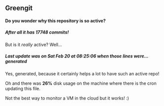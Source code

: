 ## Greengit

#### Do you wonder why this repository is so active?

##### After all it has 17748 commits!

But is it *really* active? Well...

##### Last update was on Sat Feb 20 at 08:25:06 when those lines were... generated

Yes, generated, because it certainly helps a lot to have such an active repo!

Oh and there was **26%** disk usage on the machine
where there is the cron updating this file.

Not the best way to monitor a VM in the cloud but it works! :)
